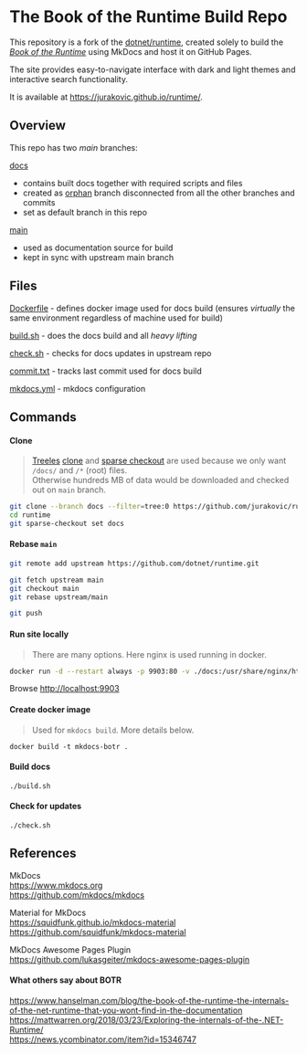 
# The Book of the Runtime Build Repo

This repository is a fork of the [dotnet/runtime](https://github.com/dotnet/runtime), created solely to build the [_Book of the Runtime_](https://github.com/dotnet/runtime/tree/main/docs/design/coreclr/botr/README.md) using MkDocs and host it on GitHub Pages.

The site provides easy-to-navigate interface with dark and light themes and interactive search functionality.

It is available at <https://jurakovic.github.io/runtime/>.

<!-- > This repo only provides GitHub Pages site and does not alter original documentation. For documentation updates please refer to the dotnet/runtime [contributing](https://github.com/dotnet/runtime/blob/main/CONTRIBUTING.md) guidelines. -->

## Overview

This repo has two *main* branches:

[docs](https://github.com/jurakovic/runtime/tree/docs)
- contains built docs together with required scripts and files
- created as [orphan](https://git-scm.com/docs/git-checkout#Documentation/git-checkout.txt---orphanltnew-branchgt) branch disconnected from all the other branches and commits
- set as default branch in this repo

[main](https://github.com/jurakovic/runtime/tree/main)
- used as documentation source for build
- kept in sync with upstream main branch


## Files

[Dockerfile](./Dockerfile) - defines docker image used for docs build (ensures *virtually* the same environment regardless of machine used for build)

[build.sh](./build.sh) - does the docs build and all *heavy lifting*

[check.sh](./check.sh) - checks for docs updates in upstream repo

[commit.txt](./commit.txt) - tracks last commit used for docs build

[mkdocs.yml](./mkdocs.yml) - mkdocs configuration

## Commands

#### Clone

> [Treeles](https://github.blog/open-source/git/get-up-to-speed-with-partial-clone-and-shallow-clone/) [clone](https://git-scm.com/docs/git-clone#Documentation/git-clone.txt-code--filtercodeemltfilter-specgtem) and [sparse checkout](https://git-scm.com/docs/git-sparse-checkout) are used because we only want `/docs/` and `/*` (root) files.  
> Otherwise hundreds MB of data would be downloaded and checked out on `main` branch.

```bash
git clone --branch docs --filter=tree:0 https://github.com/jurakovic/runtime.git
cd runtime
git sparse-checkout set docs
```

#### Rebase `main`

```bash
git remote add upstream https://github.com/dotnet/runtime.git

git fetch upstream main
git checkout main
git rebase upstream/main

git push
```

#### Run site locally

> There are many options. Here nginx is used running in docker.

```bash
docker run -d --restart always -p 9903:80 -v ./docs:/usr/share/nginx/html --name botr nginx
```

<!--
# extra commands:
docker rm -f botr
docker run -d --restart always -p 9903:80 -v ./docs:/usr/share/nginx/html --name botr nginx
docker restart botr
-->

Browse <http://localhost:9903>

#### Create docker image

> Used for `mkdocs build`. More details below.

```
docker build -t mkdocs-botr .
```

#### Build docs

```
./build.sh
```

#### Check for updates

```
./check.sh
```


## References

MkDocs  
<https://www.mkdocs.org>  
<https://github.com/mkdocs/mkdocs>  

Material for MkDocs  
<https://squidfunk.github.io/mkdocs-material>  
<https://github.com/squidfunk/mkdocs-material>  

MkDocs Awesome Pages Plugin  
<https://github.com/lukasgeiter/mkdocs-awesome-pages-plugin>  

#### What others say about BOTR

<https://www.hanselman.com/blog/the-book-of-the-runtime-the-internals-of-the-net-runtime-that-you-wont-find-in-the-documentation>  
<https://mattwarren.org/2018/03/23/Exploring-the-internals-of-the-.NET-Runtime/>  
<https://news.ycombinator.com/item?id=15346747>  

